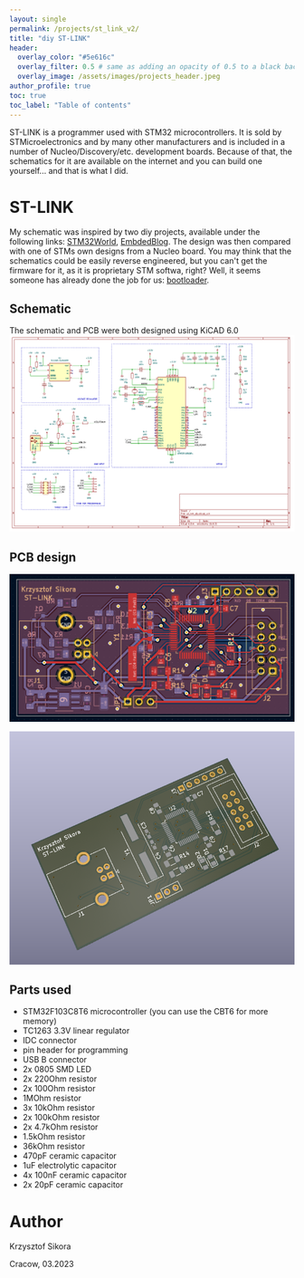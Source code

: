 ```yaml
---
layout: single
permalink: /projects/st_link_v2/
title: "diy ST-LINK"
header:
  overlay_color: "#5e616c"
  overlay_filter: 0.5 # same as adding an opacity of 0.5 to a black background
  overlay_image: /assets/images/projects_header.jpeg
author_profile: true
toc: true
toc_label: "Table of contents"
---
```



ST-LINK is a programmer used with STM32 microcontrollers. It is sold by STMicroelectronics and by many other manufacturers and is included in a number of Nucleo/Discovery/etc. development boards.
Because of that, the schematics for it are available on the internet and you can build one yourself... and that is what I did.

# ST-LINK
My schematic was inspired by two diy projects, available under the following links: [STM32World](https://stm32world.com/wiki/DIY_STM32_Programmer_(ST-Link/V2-1)), [EmbdedBlog](https://embedblog.eu/?p=780). 
The design was then compared with one of STMs own designs from a Nucleo board.
You may think that the schematics could be easily reverse engineered, but you can't get the firmware for it, as it is proprietary STM softwa, right? Well, it seems someone has already done the job for us: [bootloader](https://github.com/Krakenw/Stlink-Bootloaders).


## Schematic
The schematic and PCB were both designed using KiCAD 6.0
![Schematic kicad](/assets/images/st_link/schematic.png)

## PCB design
![PCB kicad](/assets/images/st_link/pcb.png)


![3d view](/assets/images/st_link/3dview.png)

## Parts used
* STM32F103C8T6 microcontroller (you can use the CBT6 for more memory)
* TC1263 3.3V linear regulator
* IDC connector
* pin header for programming
* USB B connector
* 2x 0805 SMD LED
* 2x 220Ohm resistor
* 2x 100Ohm resistor
* 1MOhm resistor
* 3x 10kOhm resistor
* 2x 100kOhm resistor
* 2x 4.7kOhm resistor
* 1.5kOhm resistor
* 36kOhm resistor
* 470pF ceramic capacitor
* 1uF electrolytic capacitor
* 4x 100nF ceramic capacitor
* 2x 20pF ceramic capacitor



# Author
Krzysztof Sikora

Cracow, 03.2023